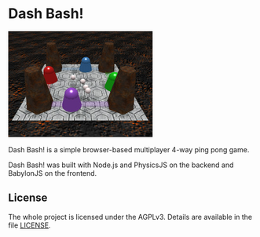 Dash Bash!
==========

![screenshot](support/screenshot.jpg)

Dash Bash! is a simple browser-based multiplayer 4-way ping pong game.

Dash Bash! was built with Node.js and PhysicsJS on the backend and BabylonJS on the frontend.

License
-------

The whole project is licensed under the AGPLv3. Details are available in the file [LICENSE](LICENSE).

